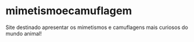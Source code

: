 # mimetismoecamuflagem
Site destinado apresentar os mimetismos e camuflagens mais curiosos do mundo animal! 
